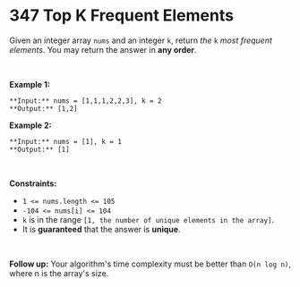 # 347 Top K Frequent Elements

Given an integer array `nums` and an integer `k`, return *the* `k` *most frequent elements*. You may return the answer in **any order**.


 


**Example 1:**



```
**Input:** nums = [1,1,1,2,2,3], k = 2
**Output:** [1,2]

```
**Example 2:**



```
**Input:** nums = [1], k = 1
**Output:** [1]

```

 


**Constraints:**


* `1 <= nums.length <= 105`
* `-104 <= nums[i] <= 104`
* `k` is in the range `[1, the number of unique elements in the array]`.
* It is **guaranteed** that the answer is **unique**.


 


**Follow up:** Your algorithm's time complexity must be better than `O(n log n)`, where n is the array's size.


